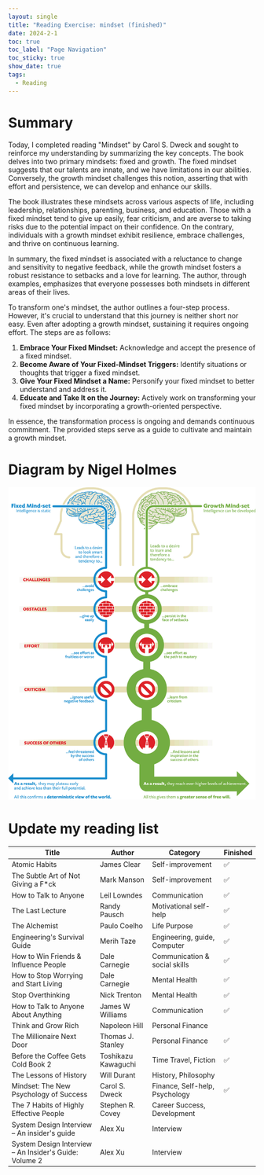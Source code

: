 ```yaml
---
layout: single
title: "Reading Exercise: mindset (finished)"
date: 2024-2-1
toc: true
toc_label: "Page Navigation"
toc_sticky: true
show_date: true
tags:
  - Reading
---
```


# Summary

Today, I completed reading "Mindset" by Carol S. Dweck and sought to reinforce my understanding by summarizing the key concepts. The book delves into two primary mindsets: fixed and growth. The fixed mindset suggests that our talents are innate, and we have limitations in our abilities. Conversely, the growth mindset challenges this notion, asserting that with effort and persistence, we can develop and enhance our skills.

The book illustrates these mindsets across various aspects of life, including leadership, relationships, parenting, business, and education. Those with a fixed mindset tend to give up easily, fear criticism, and are averse to taking risks due to the potential impact on their confidence. On the contrary, individuals with a growth mindset exhibit resilience, embrace challenges, and thrive on continuous learning.

In summary, the fixed mindset is associated with a reluctance to change and sensitivity to negative feedback, while the growth mindset fosters a robust resistance to setbacks and a love for learning. The author, through examples, emphasizes that everyone possesses both mindsets in different areas of their lives.

To transform one's mindset, the author outlines a four-step process. However, it's crucial to understand that this journey is neither short nor easy. Even after adopting a growth mindset, sustaining it requires ongoing effort. The steps are as follows:

1.  **Embrace Your Fixed Mindset:** Acknowledge and accept the presence of a fixed mindset.
2.  **Become Aware of Your Fixed-Mindset Triggers:** Identify situations or thoughts that trigger a fixed mindset.
3.  **Give Your Fixed Mindset a Name:** Personify your fixed mindset to better understand and address it.
4.  **Educate and Take It on the Journey:** Actively work on transforming your fixed mindset by incorporating a growth-oriented perspective.

In essence, the transformation process is ongoing and demands continuous commitment. The provided steps serve as a guide to cultivate and maintain a growth mindset.

# Diagram by Nigel Holmes

[![mindset-img](/assets/images/mindset-img.png)](/assets/images/mindset-img.png)

# Update my reading list

| Title                                                  | Author              | Category                       | Finished |
| ------------------------------------------------------ | ------------------- | ------------------------------ | -------- |
| Atomic Habits                                          | James Clear         | Self-improvement               | ✅       |
| The Subtle Art of Not Giving a F\*ck                   | Mark Manson         | Self-improvement               | ✅       |
| How to Talk to Anyone                                  | Leil Lowndes        | Communication                  | ✅       |
| The Last Lecture                                       | Randy Pausch        | Motivational self-help         | ✅       |
| The Alchemist                                          | Paulo Coelho        | Life Purpose                   | ✅       |
| Engineering's Survival Guide                           | Merih Taze          | Engineering, guide, Computer   | ✅       |
| How to Win Friends & Influence People                  | Dale Carnegie       | Communication & social skills  | ✅       |
| How to Stop Worrying and Start Living                  | Dale Carnegie       | Mental Health                  | ✅       |
| Stop Overthinking                                      | Nick Trenton        | Mental Health                  | ✅       |
| How to Talk to Anyone About Anything                   | James W Williams    | Communication                  | ✅       |
| Think and Grow Rich                                    | Napoleon Hill       | Personal Finance               |          |
| The Millionaire Next Door                              | Thomas J. Stanley   | Personal Finance               | ✅       |
| Before the Coffee Gets Cold Book 2                     | Toshikazu Kawaguchi | Time Travel, Fiction           | ✅       |
| The Lessons of History                                 | Will Durant         | History, Philosophy            |          |
| Mindset: The New Psychology of Success                 | Carol S. Dweck      | Finance, Self-help, Psychology | ✅       |
| The 7 Habits of Highly Effective People                | Stephen R. Covey    | Career Success, Development    |          |
| System Design Interview – An insider's guide           | Alex Xu             | Interview                      |          |
| System Design Interview – An Insider's Guide: Volume 2 | Alex Xu             | Interview                      |          |
